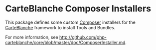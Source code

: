 CarteBlanche Composer Installers
================================

This package defines some custom [Composer](http://getcomposer.org/) installers for the
[CarteBlanche](https://github.com/php-carteblanche/carteblanche) framework to install
Tools and Bundles.

For more information, see <http://github.com/php-carteblanche/core/blob/master/doc/ComposerInstaller.md>.
